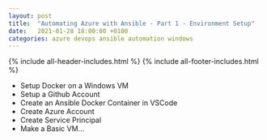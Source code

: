 ```yaml
---
layout: post
title:  "Automating Azure with Ansible - Part 1 - Environment Setup"
date:   2021-01-28 18:00:00 +0100
categories: azure devops ansible automation windows
---
```


{% include all-header-includes.html %}
{% include all-footer-includes.html %}

 - Setup Docker on a Windows VM
 - Setup a Github Account
 - Create an Ansible Docker Container in VSCode
 - Create Azure Account
 - Create Service Principal
 - Make a Basic VM...